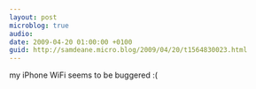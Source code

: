 ```yaml
---
layout: post
microblog: true
audio: 
date: 2009-04-20 01:00:00 +0100
guid: http://samdeane.micro.blog/2009/04/20/t1564830023.html
---
```

my iPhone WiFi seems to be buggered :(
